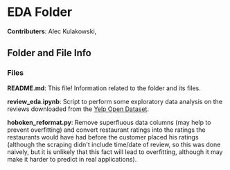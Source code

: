# EDA Folder 

**Contributers**: Alec Kulakowski, 

Folder and File Info 
--------------------

### Files

**README.md**: This file! Information related to the folder and its files. 

**review_eda.ipynb**: Script to perform some exploratory data analysis on the 
reviews downloaded from the [Yelp Open Dataset](https://www.yelp.com/dataset).

**hoboken_reformat.py**: Remove superfluous data columns (may help to prevent
overfitting) and convert restaurant ratings into the ratings the restaurants
would have had before the customer placed his ratings (although the scraping
didn't include time/date of review, so this was done naively, but it is 
unlikely that this fact will lead to overfitting, although it may make it
harder to predict in real applications).